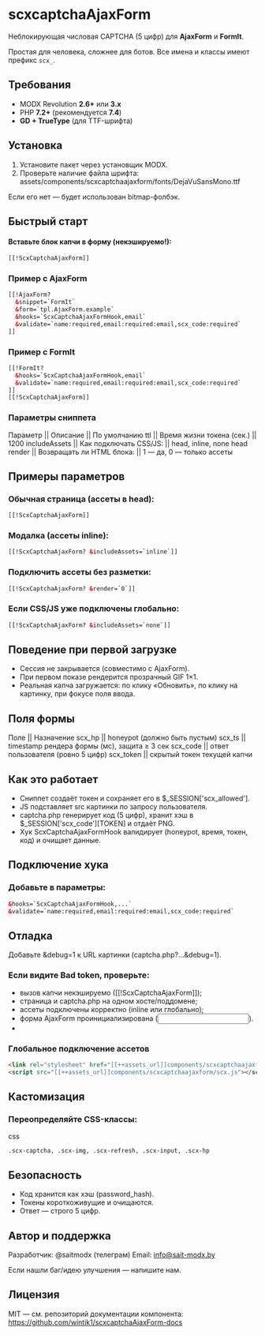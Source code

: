 # scxcaptchaAjaxForm

Неблокирующая числовая CAPTCHA (5 цифр) для **AjaxForm** и **FormIt**.

Простая для человека, сложнее для ботов.
Все имена и классы имеют префикс `scx_`.

## Требования
- MODX Revolution **2.6+** или **3.x**
- PHP **7.2+** (рекомендуется **7.4**)
- **GD + TrueType** (для TTF-шрифта)

## Установка
1. Установите пакет через установщик MODX.
2. Проверьте наличие файла шрифта:
assets/components/scxcaptchaajaxform/fonts/DejaVuSansMono.ttf

Если его нет — будет использован bitmap-фолбэк.

## Быстрый старт

#### Вставьте блок капчи в форму (**некэшируемо!**):
```html
[[!ScxCaptchaAjaxForm]]
```

### Пример с AjaxForm
```html
[[!AjaxForm?
  &snippet=`FormIt`
  &form=`tpl.AjaxForm.example`
  &hooks=`ScxCaptchaAjaxFormHook,email`
  &validate=`name:required,email:required:email,scx_code:required`
]]
```

### Пример с FormIt
```html
[[!FormIt?
  &hooks=`ScxCaptchaAjaxFormHook,email`
  &validate=`name:required,email:required:email,scx_code:required`
]]
[[!ScxCaptchaAjaxForm]]
```

### Параметры сниппета
Параметр	    || Описание	                 ||  По умолчанию
ttl        	  || Время жизни токена (сек.) ||	1200
includeAssets	|| Как подключать CSS/JS:    || head, inline, none	head
render	      || Возвращать ли HTML блока: || 1 — да, 0 — только ассеты	

## Примеры параметров

### Обычная страница (ассеты в head):
```html
[[!ScxCaptchaAjaxForm]]
```

### Модалка (ассеты inline):
```html
[[!ScxCaptchaAjaxForm? &includeAssets=`inline`]]
```

### Подключить ассеты без разметки:
```html
[[!ScxCaptchaAjaxForm? &render=`0`]]
```

### Если CSS/JS уже подключены глобально:
```html
[[!ScxCaptchaAjaxForm? &includeAssets=`none`]]
```

## Поведение при первой загрузке
- Сессия не закрывается (совместимо с AjaxForm).
- При первом показе рендерится прозрачный GIF 1×1.
- Реальная капча загружается: по клику «Обновить», по клику на картинку, при фокусе поля ввода.

## Поля формы
Поле      || Назначение
scx_hp    || honeypot (должно быть пустым)
scx_ts	  || timestamp рендера формы (мс), защита ≥ 3 сек
scx_code	|| ответ пользователя (ровно 5 цифр)
scx_token	|| скрытый токен текущей капчи

## Как это работает
- Сниппет создаёт токен и сохраняет его в $_SESSION['scx_allowed'].
- JS подставляет src картинки по запросу пользователя.
- captcha.php генерирует код (5 цифр), хранит хэш в $_SESSION['scx_code'][TOKEN] и отдаёт PNG.
- Хук ScxCaptchaAjaxFormHook валидирует (honeypot, время, токен, код) и очищает данные.


## Подключение хука

### Добавьте в параметры:
```html
&hooks=`ScxCaptchaAjaxFormHook,...`
&validate=`name:required,email:required:email,scx_code:required`
```

## Отладка
Добавьте &debug=1 к URL картинки (captcha.php?...&debug=1).

### Если видите Bad token, проверьте:
- вызов капчи некэшируемо ([[!ScxCaptchaAjaxForm]]);
- страница и captcha.php на одном хосте/поддомене;
- ассеты подключены корректно (inline или глобально);
- форма AjaxForm проинициализирована (<input name="af_action">).
- 

### Глобальное подключение ассетов
```html
<link rel="stylesheet" href="[[++assets_url]]components/scxcaptchaajaxform/scx.css">
<script src="[[++assets_url]]components/scxcaptchaajaxform/scx.js"></script>
```

## Кастомизация

### Переопределяйте CSS-классы:

css
```
.scx-captcha, .scx-img, .scx-refresh, .scx-input, .scx-hp
```

## Безопасность
- Код хранится как хэш (password_hash).
- Токены короткоживущие и очищаются.
- Ответ — строго 5 цифр.


## Автор и поддержка
Разработчик: @saitmodx (телеграм)
Email: info@sait-modx.by

Если нашли баг/идею улучшения — напишите нам.

## Лицензия
MIT — см. репозиторий документации компонента:
https://github.com/wintik1/scxcaptchaAjaxForm-docs
